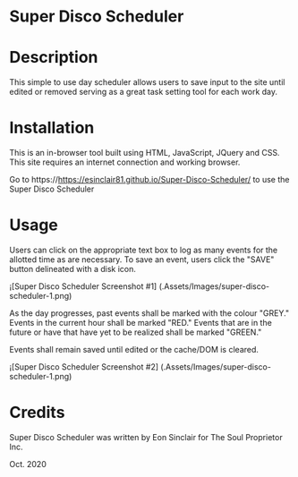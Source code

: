 # Super Disco Scheduler    

# Description

This simple to use day scheduler allows users to save input to the site until edited or removed serving as a great task setting tool for each work day.

# Installation

This is an in-browser tool built using HTML, JavaScript, JQuery and CSS. This site requires an internet connection and working browser.

Go to https://https://esinclair81.github.io/Super-Disco-Scheduler/   to use the Super Disco Scheduler


# Usage

Users can click on the appropriate text box to log as many events for the allotted time as are 
necessary. To save an event, users click the "SAVE" button delineated with a disk icon. 

¡[Super Disco Scheduler Screenshot #1] (.Assets/Images/super-disco-scheduler-1.png)

As the day progresses, past events shall be marked with the colour "GREY." Events in the current hour shall be marked "RED." Events that are in the future or have that have yet to be realized shall be marked "GREEN."

Events shall remain saved until edited or the cache/DOM is cleared.


¡[Super Disco Scheduler Screenshot #2] (.Assets/Images/super-disco-scheduler-1.png)



# Credits

Super Disco Scheduler was written by Eon Sinclair for The Soul Proprietor Inc.

Oct. 2020
